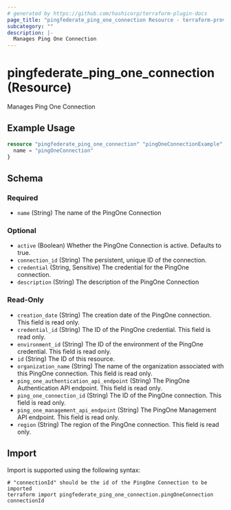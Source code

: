 ```yaml
---
# generated by https://github.com/hashicorp/terraform-plugin-docs
page_title: "pingfederate_ping_one_connection Resource - terraform-provider-pingfederate"
subcategory: ""
description: |-
  Manages Ping One Connection
---
```


# pingfederate_ping_one_connection (Resource)

Manages Ping One Connection

## Example Usage

```terraform
resource "pingfederate_ping_one_connection" "pingOneConnectionExample" {
  name = "pingOneConnection"
}
```

<!-- schema generated by tfplugindocs -->
## Schema

### Required

- `name` (String) The name of the PingOne Connection

### Optional

- `active` (Boolean) Whether the PingOne Connection is active. Defaults to true.
- `connection_id` (String) The persistent, unique ID of the connection.
- `credential` (String, Sensitive) The credential for the PingOne connection.
- `description` (String) The description of the PingOne Connection

### Read-Only

- `creation_date` (String) The creation date of the PingOne connection. This field is read only.
- `credential_id` (String) The ID of the PingOne credential. This field is read only.
- `environment_id` (String) The ID of the environment of the PingOne credential. This field is read only.
- `id` (String) The ID of this resource.
- `organization_name` (String) The name of the organization associated with this PingOne connection. This field is read only.
- `ping_one_authentication_api_endpoint` (String) The PingOne Authentication API endpoint. This field is read only.
- `ping_one_connection_id` (String) The ID of the PingOne connection. This field is read only.
- `ping_one_management_api_endpoint` (String) The PingOne Management API endpoint. This field is read only.
- `region` (String) The region of the PingOne connection. This field is read only.

## Import

Import is supported using the following syntax:

```shell
# "connectionId" should be the id of the PingOne Connection to be imported
terraform import pingfederate_ping_one_connection.pingOneConnection connectionId
```
